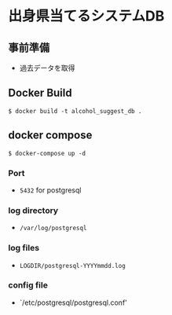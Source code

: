# 出身県当てるシステムDB

## 事前準備

- 過去データを取得

## Docker Build

```
$ docker build -t alcohol_suggest_db .
```

## docker compose

```
$ docker-compose up -d
```

### Port

- `5432` for postgresql

### log directory

- `/var/log/postgresql`

### log files

- `LOGDIR/postgresql-YYYYmmdd.log`

### config file

- `/etc/postgresql/postgresql.conf'

